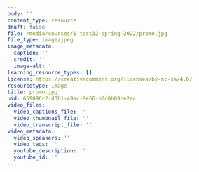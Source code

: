 ```yaml
---
body: ''
content_type: resource
draft: false
file: /media/courses/1-test32-spring-2022/promo.jpg
file_type: image/jpeg
image_metadata:
  caption: ''
  credit: ''
  image-alt: ''
learning_resource_types: []
license: https://creativecommons.org/licenses/by-nc-sa/4.0/
resourcetype: Image
title: promo.jpg
uid: 659096c2-d3b1-49ac-8e56-b0d0b89ce2ac
video_files:
  video_captions_file: ''
  video_thumbnail_file: ''
  video_transcript_file: ''
video_metadata:
  video_speakers: ''
  video_tags: ''
  youtube_description: ''
  youtube_id: ''
---
```

